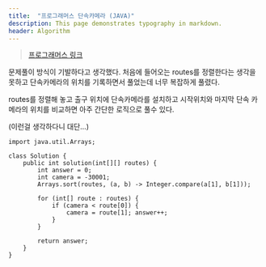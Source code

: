 ```yaml
---
title:  "프로그래머스 단속카메라 (JAVA)"
description: This page demonstrates typography in markdown.
header: Algorithm
---
```


> [프로그래머스 링크](https://programmers.co.kr/learn/courses/30/lessons/42884) 



문제풀이 방식이 기발하다고 생각했다. 처음에 들어오는 routes를 정렬한다는 생각을 못하고
단속카메라의 위치를 기록하면서 풀었는데 너무 복잡하게 풀렸다.

routes를 정렬해 놓고 출구 위치에 단속카메라를 설치하고 
시작위치와 마지막 단속 카메라의 위치를 비교하면 아주 간단한 로직으로 풀수 있다.

 (이런걸 생각하다니 대단...)

```
import java.util.Arrays;

class Solution {
    public int solution(int[][] routes) { 
        int answer = 0;  
        int camera = -30001;
        Arrays.sort(routes, (a, b) -> Integer.compare(a[1], b[1]));

        for (int[] route : routes) {
            if (camera < route[0]) {
                camera = route[1]; answer++;
            }
        }

        return answer;
    }
}
```

